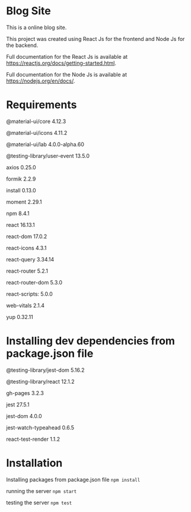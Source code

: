 Blog Site 
===
This is a online blog site.

This project was created using React Js for the frontend and Node Js for the backend.

Full documentation for the React Js is available at https://reactjs.org/docs/getting-started.html.

Full documentation for the Node Js is available at https://nodejs.org/en/docs/.

Requirements
===
@material-ui/core 4.12.3

@material-ui/icons 4.11.2
    
@material-ui/lab 4.0.0-alpha.60
    
@testing-library/user-event 13.5.0

axios 0.25.0
    
formik 2.2.9
    
install 0.13.0
    
moment 2.29.1
    
npm 8.4.1
    
react 16.13.1
    
react-dom 17.0.2
    
react-icons 4.3.1
    
react-query 3.34.14
    
react-router 5.2.1
    
react-router-dom 5.3.0
    
react-scripts: 5.0.0
    
web-vitals 2.1.4
    
yup 0.32.11



Installing dev dependencies from package.json file
===
@testing-library/jest-dom 5.16.2

@testing-library/react 12.1.2

gh-pages 3.2.3

jest 27.5.1

jest-dom 4.0.0

jest-watch-typeahead 0.6.5

react-test-render 1.1.2

Installation
===

Installing packages from package.json file
`npm install`

running the server
`npm start`

testing the server
`npm test`
